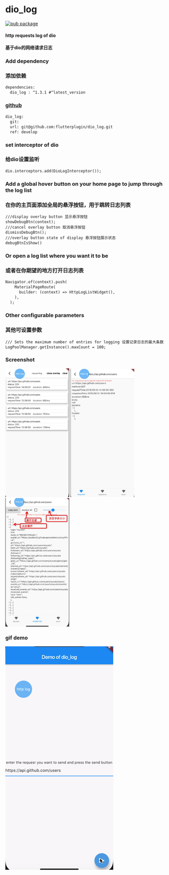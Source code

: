 
# dio_log
[![pub package](https://img.shields.io/pub/v/dio_log.svg)](https://pub.dev/packages/dio_log)
#### http requests log of dio 
#### 基于dio的网络请求日志

### Add dependency
### 添加依赖
```
dependencies: 
  dio_log : ^1.3.1 #^latest_version
```
### [github](https://github.com/flutterplugin/dio_log)
```
dio_log:
  git:
  url: git@github.com:flutterplugin/dio_log.git
  ref: develop
```
### set interceptor of dio
### 给dio设置监听
```
dio.interceptors.add(DioLogInterceptor());
```
### Add a global hover button on your home page to jump through the log list
### 在你的主页面添加全局的悬浮按钮，用于跳转日志列表
```
///display overlay button 显示悬浮按钮
showDebugBtn(context);
///cancel overlay button 取消悬浮按钮
dismissDebugBtn();
///overlay button state of display 悬浮按钮展示状态
debugBtnIsShow()
```
### Or open a log list where you want it to be
### 或者在你期望的地方打开日志列表
``` 
Navigator.of(context).push(
    MaterialPageRoute(
      builder: (context) => HttpLogListWidget(),
    ),
  );  
```
### Other configurable parameters
### 其他可设置参数
```
/// Sets the maximum number of entries for logging 设置记录日志的最大条数
LogPoolManager.getInstance().maxCount = 100;
```

### Screenshot 
<img src="https://raw.githubusercontent.com/519430378qqcom/assets/master/dio_log/log_list.jpg" width="200">      
<img src="https://raw.githubusercontent.com/519430378qqcom/assets/master/dio_log/log_request.jpg" width="200">
<img src="https://raw.githubusercontent.com/519430378qqcom/assets/master/dio_log/log_response.jpg" width="200">

### gif demo 
![gif](https://raw.githubusercontent.com/519430378qqcom/assets/master/dio_log/dio_log_example.gif)
